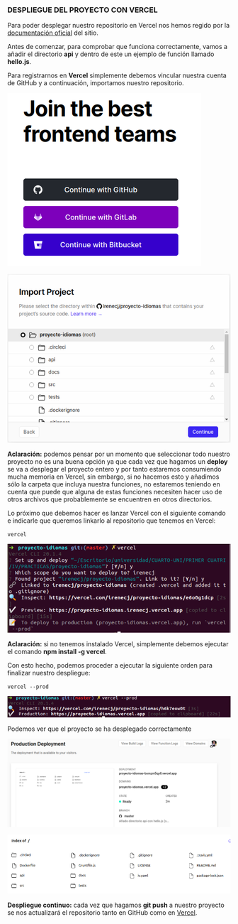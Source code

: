 ### DESPLIEGUE DEL PROYECTO CON VERCEL
Para poder desplegar nuestro repositorio en Vercel nos hemos regido por la [documentación oficial](https://vercel.com/docs/git/vercel-for-github) del sitio.

Antes de comenzar, para comprobar que funciona correctamente, vamos a añadir el directorio **api** y dentro de este un ejemplo de función llamado **hello.js**.

Para registrarnos en **Vercel** simplemente debemos vincular nuestra cuenta de GitHub y a continuación, importamos nuestro repositorio.

![](../imagenes/registroVercel.png)

![](../imagenes/importVercel.png)

**Aclaración:** podemos pensar por un momento que seleccionar todo nuestro proyecto no es una buena opción ya que cada vez que hagamos un **deploy** se va a desplegar el proyecto entero y por tanto estaremos consumiendo mucha memoria en Vercel, sin embargo, si no hacemos esto y añadimos sólo la carpeta que incluya nuestra funciones, no estaremos teniendo en cuenta que puede que alguna de estas funciones necesiten hacer uso de otros archivos que probablemente se encuentren en otros directorios.

Lo próximo que debemos hacer es lanzar Vercel con el siguiente comando e indicarle que queremos linkarlo al repositorio que tenemos en Vercel:
~~~
vercel
~~~

![](../imagenes/comand-vercel.png)

**Aclaración:** si no tenemos instalado Vercel, simplemente debemos ejecutar el comando **npm install -g vercel**.

Con esto hecho, podemos proceder a ejecutar la siguiente orden para finalizar nuestro despliegue:
~~~
vercel --prod
~~~

![](../imagenes/prod-vercel.png)

Podemos ver que el proyecto se ha desplegado correctamente

![](../imagenes/dashboard-vercel.png)

![](../imagenes/despliegue-vercel-correcto.png)

**Despliegue continuo:** cada vez que hagamos **git push** a nuestro proyecto se nos actualizará el repositorio tanto en GitHub como en [Vercel](https://proyecto-idiomas.vercel.app/).
